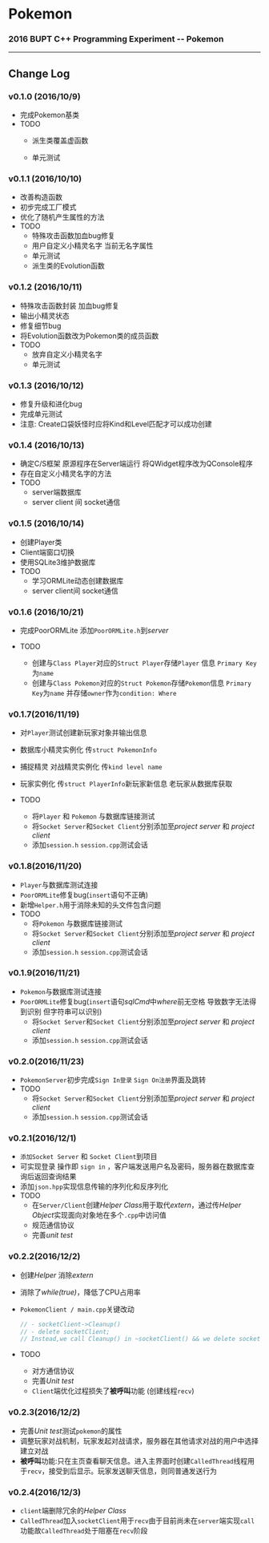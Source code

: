 # Pokemon 

### 2016 BUPT C++ Programming Experiment -- Pokemon

----

## Change  Log

### v0.1.0 (2016/10/9)

* 完成Pokemon基类
* TODO 
  * 派生类覆盖虚函数 

  * 单元测试


### v0.1.1 (2016/10/10)

* 改善构造函数
* 初步完成工厂模式
* 优化了随机产生属性的方法
* TODO
  * 特殊攻击函数加血bug修复
  * 用户自定义小精灵名字 当前无名字属性
  * 单元测试
  * 派生类的Evolution函数


### v0.1.2 (2016/10/11)

* 特殊攻击函数封装 加血bug修复
* 输出小精灵状态
* 修复细节bug
* 将Evolution函数改为Pokemon类的成员函数
* TODO
  * 放弃自定义小精灵名字
  * 单元测试

###  v0.1.3 (2016/10/12)

* 修复升级和进化bug
* 完成单元测试
* 注意: Create口袋妖怪时应将Kind和Level匹配才可以成功创建


### v0.1.4 (2016/10/13)

* 确定C/S框架 原源程序在Server端运行 将QWidget程序改为QConsole程序
* 存在自定义小精灵名字的方法
* TODO
  * server端数据库
  * server client 间 socket通信

### v0.1.5 (2016/10/14)

* 创建Player类
* Client端窗口切换
* 使用SQLite3维护数据库
* TODO
  * 学习ORMLite动态创建数据库
  * server client间 socket通信

### v0.1.6 (2016/10/21)

* 完成PoorORMLite 添加`PoorORMLite.h`到*server* 

* TODO

  *   创建与`Class Player`对应的`Struct Player`存储`Player` 信息 `Primary Key`为`name`
  *   创建与`Class Pokemon`对应的`Struct Pokemon`存储`Pokemon`信息 `Primary Key`为`name` 并存储`owner`作为`condition: Where`

### v0.1.7(2016/11/19)

* 对`Player`测试创建新玩家对象并输出信息
* 数据库小精灵实例化 传`struct PokemonInfo` 
* 捕捉精灵 对战精灵实例化 传`kind level name`
* 玩家实例化 传`struct PlayerInfo`新玩家新信息 老玩家从数据库获取
* TODO

  * 将`Player` 和 `Pokemon` 与数据库链接测试
  * 将`Socket Server`和`Socket Client`分别添加至*project server* 和 *project client*
  * 添加`session.h` `session.cpp`测试会话


### v0.1.8(2016/11/20)

* `Player`与数据库测试连接
* `PoorORMLite`修复bug(`insert`语句不正确)
* 新增`Helper.h`用于消除未知的头文件包含问题
* TODO 
  * 将`Pokemon` 与数据库链接测试
  * 将`Socket Server`和`Socket Client`分别添加至*project server* 和 *project client*
  * 添加`session.h` `session.cpp`测试会话

### v0.1.9(2016/11/21)

* `Pokemon`与数据库测试连接
* `PoorORMLite`修复bug(`insert`语句*sqlCmd*中*where*前无空格 导致数字无法得到识别 但字符串可以识别)
  * 将`Socket Server`和`Socket Client`分别添加至*project server* 和 *project client*
  * 添加`session.h` `session.cpp`测试会话

### v0.2.0(2016/11/23)

* `PokemonServer`初步完成`Sign In登录` `Sign On注册`界面及跳转
* TODO
  * 将`Socket Server`和`Socket Client`分别添加至*project server* 和 *project client*
  * 添加`session.h` `session.cpp`测试会话

### v0.2.1(2016/12/1)

* `添加Socket Server` 和 `Socket Client`到项目
* 可实现登录 操作即 `sign in` ，客户端发送用户名及密码，服务器在数据库查询后返回查询结果
* 添加`json.hpp`实现信息传输的序列化和反序列化
* TODO
  * 在`Server/Client`创建*Helper Class*用于取代*extern*，通过传*Helper Object*实现面向对象地在多个`.cpp`中访问值
  * 规范通信协议
  * 完善*unit test*


### v0.2.2(2016/12/2)

* 创建*Helper* 消除*extern*

* 消除了*while(true)*，降低了CPU占用率

* `PokemonClient / main.cpp`关键改动

  ```c++
  // - socketClient->Cleanup()
  // - delete socketClient;
  // Instead,we call Cleanup() in ~socketClient() && we delete socketClient in ~SignIn()
  ```

* TODO
  * 对方通信协议
  * 完善*Unit test*
  * `Client`端优化过程损失了**被呼叫**功能 (创建线程`recv`)

### v0.2.3(2016/12/2)

* 完善*Unit test*测试`pokemon`的属性
* 调整玩家对战机制，玩家发起对战请求，服务器在其他请求对战的用户中选择建立对战
* **被呼叫**功能:只在主页查看聊天信息。进入主界面时创建`CalledThread`线程用于`recv`，接受到后显示。玩家发送聊天信息，则同普通发送行为

### v0.2.4(2016/12/3)

* `client`端删除冗余的*Helper Class*
* `CalledThread`加入`socketClient`用于`recv`由于目前尚未在`server`端实现`call`功能故`CalledThread`处于阻塞在`recv`阶段